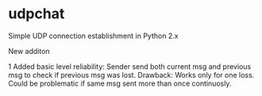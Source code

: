 # udpchat
Simple UDP connection establishment in Python 2.x

New additon


1
Added basic level reliability:
  Sender send both current msg and previous msg to check if previous msg was lost.
Drawback:
  Works only for one loss. Could be problematic if same msg sent more than once continuosly.
